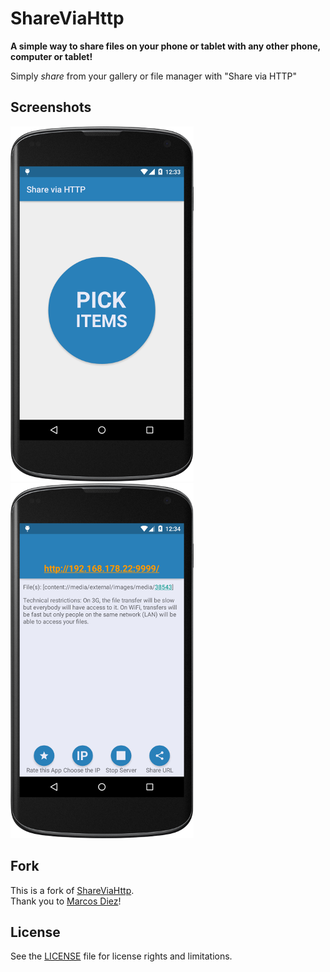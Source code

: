 # ShareViaHttp

**A simple way to share files on your phone or tablet with any other phone, computer or tablet!**

Simply *share* from your gallery or file manager with "Share via HTTP"

## Screenshots

![Screenshot 1](Screenshot_Main.png)  
![Screenshot 2](Screenshot_SentFile.png)

## Fork

This is a fork of <a href="https://github.com/marcosdiez/shareviahttp">ShareViaHttp</a>.<br>
Thank you to <a href="https://github.com/marcosdiez">Marcos Diez</a>! 

## License
See the [LICENSE](LICENSE.md) file for license rights and limitations.
